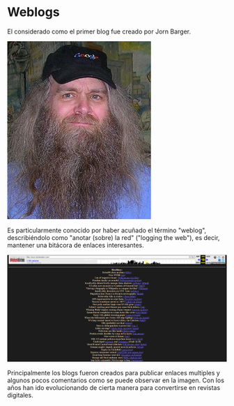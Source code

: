 # Weblogs

El considerado como el primer blog fue creado por Jorn Barger.

![foto](https://github.com/EricApVera05/SMX2-M8UF1A1-HistoriaWeb-1997-Weblogs-EricAparicio/blob/main/foto.jpg "Jorn Barger")

Es particularmente conocido por haber acuñado el término "weblog", describiéndolo como "anotar (sobre) la red" ("logging the web"), es decir, mantener una bitácora de enlaces interesantes.

![cap](https://github.com/EricApVera05/SMX2-M8UF1A1-HistoriaWeb-1997-Weblogs-EricAparicio/blob/main/cap.png "The Robot Wisdom Weblog")

Principalmente los blogs fueron creados para publicar enlaces multiples y algunos pocos comentarios como se puede observar en la imagen. Con los años han ido evolucionando de cierta manera para convertirse en revistas digitales.
